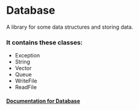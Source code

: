 # Database
A library for some data structures and storing data.<br>
### It contains these classes:
* Exception
* String
* Vector
* Queue
* WriteFile
* ReadFile
#### [Documentation for Database](https://github.com/Lokestrom/documentationForCPP)
